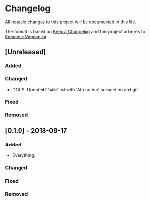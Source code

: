 # Changelog
All notable changes to this project will be documented in this file.

The format is based on [Keep a Changelog](http://keepachangelog.com/) and this project adheres to [Semantic Versioning](http://semver.org/).

## [Unreleased]

### Added

### Changed
- DOCS: Updated `README.md` with 'Attribution' subsection and gif.

### Fixed

### Removed

## [0.1.0] - 2018-09-17

### Added
- Everything.

### Changed

### Fixed

### Removed
